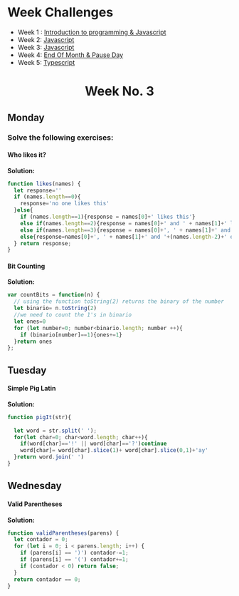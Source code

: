 

# Week Challenges  

- Week 1 : [Introduction to programming & Javascript](weeks/week1)
- Week 2: [Javascript](weeks/week2)
- Week 3: [Javascript](weeks/week2)
- Week 4: [End Of Month & Pause Day](weeks/week2)
- Week 5: [Typescript](weeks/week2)


<h1 align="center">Week No. 3</h1>

## Monday
### Solve the following exercises:
#### Who likes it? 
**Solution:**
```javascript
function likes(names) {
  let response=''
  if (names.length==0){
    response='no one likes this'
  }else{
    if (names.length==1){response = names[0]+' likes this'}
    else if(names.length==2){response = names[0]+' and ' + names[1]+' like this'}
    else if(names.length==3){response = names[0]+', ' + names[1]+' and '+names[2]+' like this'}
    else{response=names[0]+', ' + names[1]+' and '+(names.length-2)+' others like this'}
  } return response;
}
```
#### Bit Counting
**Solution:**
```javascript
var countBits = function(n) {
  // using the function toString(2) returns the binary of the number 
  let binario= n.toString(2)
  //we need to count the 1's in binario 
  let ones=0
  for (let number=0; number<binario.length; number ++){
    if (binario[number]==1){ones+=1}
  }return ones
};
```
## Tuesday
#### Simple Pig Latin
**Solution:**
```javascript
function pigIt(str){
  
  let word = str.split(' ');
  for(let char=0; char<word.length; char++){    
    if(word[char]=='!' || word[char]=='?')continue
    word[char]= word[char].slice(1)+ word[char].slice(0,1)+'ay'
  }return word.join(' ')
}
```
## Wednesday
#### Valid Parentheses
**Solution:**
```javascript
function validParentheses(parens) {
  let contador = 0;
  for (let i = 0; i < parens.length; i++) {
    if (parens[i] == ')') contador-=1;
    if (parens[i] == '(') contador+=1;
    if (contador < 0) return false;
  }
  return contador == 0;
}
```
